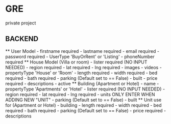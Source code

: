 # GRE
private project


## BACKEND

** User Model
    - firstname required
    - lastname required
    - email required
    - password required
    - UserType 'BuyOrRent' or 'Listing'
    - phoneNumber required
** House Model (Villa or  room)
    - lister required (NO INPUT NEEDED)
    - region required
    - lat required
    - lng required
    - images
    - videos
    - propertyType 'House' or 'Room'
    - length required
    - width required
    - bed required
    - bath required
    - parking (Default set to  == False)
    - built 
    - price required
    - descriptions
    - active
** Building (Apartment or Hotel)
    - name
    - propertyType 'Apartments' or  'Hotel'
    - lister required (NO INPUT NEEDED)
    - region required
    - lat required
    - lng required
    - units ONLY ENTER WHEN ADDING NEW "UNIT"
    - parking (Default set to  == False)
    - built 
** Unit use for (Apartment or Hotel)
    - building
    - length required
    - width required
    - bed required
    - bath required
    - parking (Default set to  == False)
    - price required
    - descriptions

